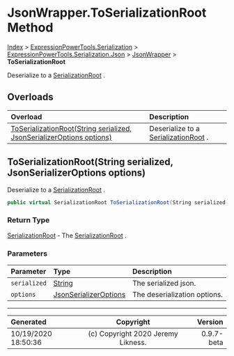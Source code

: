 ﻿# JsonWrapper.ToSerializationRoot Method

[Index](../index.md) > [ExpressionPowerTools.Serialization](ExpressionPowerTools.Serialization.a.md) > [ExpressionPowerTools.Serialization.Json](ExpressionPowerTools.Serialization.Json.n.md) > [JsonWrapper](ExpressionPowerTools.Serialization.Json.JsonWrapper.cs.md) > **ToSerializationRoot**

Deserialize to a [SerializationRoot](ExpressionPowerTools.Serialization.Serializers.SerializationRoot.cs.md) .

## Overloads

| Overload | Description |
| :-- | :-- |
| [ToSerializationRoot(String serialized, JsonSerializerOptions options)](#toserializationrootstring-serialized-jsonserializeroptions-options) | Deserialize to a [SerializationRoot](ExpressionPowerTools.Serialization.Serializers.SerializationRoot.cs.md) . |
## ToSerializationRoot(String serialized, JsonSerializerOptions options)

Deserialize to a [SerializationRoot](ExpressionPowerTools.Serialization.Serializers.SerializationRoot.cs.md) .

```csharp
public virtual SerializationRoot ToSerializationRoot(String serialized, JsonSerializerOptions options)
```

### Return Type

 [SerializationRoot](ExpressionPowerTools.Serialization.Serializers.SerializationRoot.cs.md)  - The [SerializationRoot](ExpressionPowerTools.Serialization.Serializers.SerializationRoot.cs.md) .

### Parameters

| Parameter | Type | Description |
| :-- | :-- | :-- |
| `serialized` | [String](https://docs.microsoft.com/dotnet/api/system.string) | The serialized json. |
| `options` | [JsonSerializerOptions](https://docs.microsoft.com/dotnet/api/system.text.json.jsonserializeroptions) | The deserialization options. |



---

| Generated | Copyright | Version |
| :-- | :-: | --: |
| 10/19/2020 18:50:36 | (c) Copyright 2020 Jeremy Likness. | 0.9.7-beta |
